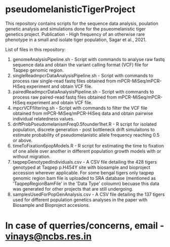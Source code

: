 # pseudomelanisticTigerProject
This repository contains scripts for the sequence data analysis, poulation genetic analysis and simulations done for the psueomelanistic tiger genetics project.
Publication - High frequency of an otherwise rare phenotype in a small and isolate tiger population, Sagar et al., 2021.

List of files in this repository:

1. genomeAnalysisPipeline.sh - Script with commands to analyse raw fastq sequence data and obtain the variant calling format (VCF) file for Taqpep genomic region.
2. singleReadmpcrDataAnalysisPipeline.sh - Script with commands to process raw single-read fastq files obtained from mPCR-MiSeq/mPCR-HiSeq experiment and obtain VCF file.
3. pairedReadmpcrDataAnalysisPipeline.sh - Script with commands to process raw paired-read fastq files obtained from mPCR-MiSeq/mPCR-HiSeq experiment and obtain VCF file.
4. mpcrVCFfiltering.sh - Script with commands to filter the VCF file obtained from mPCR-MiSeq/mPCR-HiSeq data and obtain pairwise individual relatedness values.
5. driftProbPseudomelanismFreq0.5founder1het.R - R script for isolated population, discrete generation - post bottleneck drift simulaitons to estimate probability of pseudomelanistic allele frequency reaching 0.5 or above.
6. timeToFixation6popModels.R - R script for estimating the time to fixation of one allele over another in different population growth models with or without migration.
7. taqpepGenotypedIndividuals.csv - A CSV file detailing the 428 tigers genotyped at Taqpep p.H454Y site with biosample and bioproject accession wherever applicable. For some bengal tigers only taqpep genomic region bam file is uploaded to SRA database (mentioned as 'TaqpepRegionBamFile' in the 'Data Type' coloumn) becuase this data was generated for other projects that are still undergoing. 
8. samplesUsedForPopGenAnalysis.csv - A CSV file detailing the 137 tigers used for different population genetics analyses in the paper with Biosample and Bioproject accesions.  

# In case of querries/concerns, email  - vinays@ncbs.res.in
